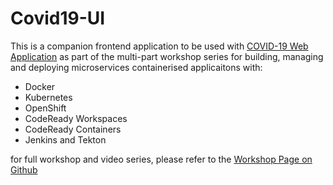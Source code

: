 # Covid19-UI

This is a companion frontend application to be used with [COVID-19 Web Application](https://github.com/IBM-Developer-Advocacy-India/covid19-web-application) as part of the multi-part workshop series for building, managing and deploying microservices containerised applicaitons with:
- Docker
- Kubernetes
- OpenShift
- CodeReady Workspaces
- CodeReady Containers 
- Jenkins and Tekton

for full workshop and video series, please refer to the [Workshop Page on Github](https://github.com/IBM-Developer-Advocacy-India/covid19-web-application)
